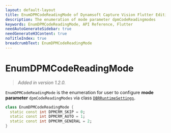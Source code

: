 ```yaml
---
layout: default-layout
title: EnumDPMCodeReadingMode of Dynamsoft Capture Vision Flutter Edition
description: The enumeration of mode parameter dpmCodeReadingmodes
keywords: EnumDPMCodeReadingMode, API Reference, Flutter
needAutoGenerateSidebar: true
needGenerateH3Content: true
noTitleIndex: true
breadcrumbText: EnumDPMCodeReadingMode
---
```


# EnumDPMCodeReadingMode

> *Added in version 1.2.0.*

`EnumDPMCodeReadingMode` is the enumeration for user to configure **mode parameter** `dpmCodeReadingModes` via class [`DBRRuntimeSettings`](class-dbr-runtime-settings.md).

```dart
class EnumDPMCodeReadingMode {
  static const int DPMCRM_SKIP = 0;
  static const int DPMCRM_AUTO = 1;
  static const int DPMCRM_GENERAL = 2;
}
```
